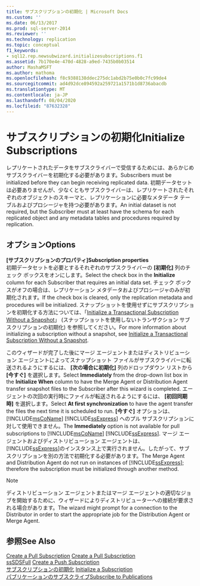 ```yaml
---
title: サブスクリプションの初期化 | Microsoft Docs
ms.custom: ''
ms.date: 06/13/2017
ms.prod: sql-server-2014
ms.reviewer: ''
ms.technology: replication
ms.topic: conceptual
f1_keywords:
- sql12.rep.newsubwizard.initializesubscriptions.f1
ms.assetid: 7b170e4e-470d-4828-a9ed-7435b0b03514
author: MashaMSFT
ms.author: mathoma
ms.openlocfilehash: f8c9388138ddec275dc1abd2b75e0b0c7fc99de4
ms.sourcegitcommit: ad4d92dce894592a259721a1571b1d8736abacdb
ms.translationtype: MT
ms.contentlocale: ja-JP
ms.lasthandoff: 08/04/2020
ms.locfileid: "87632328"
---
```

# <a name="initialize-subscriptions"></a><span data-ttu-id="20bbd-102">サブスクリプションの初期化</span><span class="sxs-lookup"><span data-stu-id="20bbd-102">Initialize Subscriptions</span></span>
  <span data-ttu-id="20bbd-103">レプリケートされたデータをサブスクライバーで受信するためには、あらかじめサブスクライバーを初期化する必要があります。</span><span class="sxs-lookup"><span data-stu-id="20bbd-103">Subscribers must be initialized before they can begin receiving replicated data.</span></span> <span data-ttu-id="20bbd-104">初期データセットは必要ありませんが、少なくともサブスクライバーは、レプリケートされたそれぞれのオブジェクトのスキーマと、レプリケーションに必要なメタデータ テーブルおよびプロシージャを持つ必要があります。</span><span class="sxs-lookup"><span data-stu-id="20bbd-104">An initial dataset is not required, but the Subscriber must at least have the schema for each replicated object and any metadata tables and procedures required by replication.</span></span>  
  
## <a name="options"></a><span data-ttu-id="20bbd-105">オプション</span><span class="sxs-lookup"><span data-stu-id="20bbd-105">Options</span></span>  
 <span data-ttu-id="20bbd-106">**[サブスクリプションのプロパティ]**</span><span class="sxs-lookup"><span data-stu-id="20bbd-106">**Subscription properties**</span></span>  
 <span data-ttu-id="20bbd-107">初期データセットを必要とするそれぞれのサブスクライバーの **[初期化]** 列のチェック ボックスをオンにします。</span><span class="sxs-lookup"><span data-stu-id="20bbd-107">Select the check box in the **Initialize** column for each Subscriber that requires an initial data set.</span></span> <span data-ttu-id="20bbd-108">チェック ボックスがオフの場合は、レプリケーション メタデータおよびプロシージャのみが初期化されます。</span><span class="sxs-lookup"><span data-stu-id="20bbd-108">If the check box is cleared, only the replication metadata and procedures will be initialized.</span></span> <span data-ttu-id="20bbd-109">スナップショットを使用せずにサブスクリプションを初期化する方法については、「[Initialize a Transactional Subscription Without a Snapshot](initialize-a-transactional-subscription-without-a-snapshot.md)」 (スナップショットを使用しないトランザクション サブスクリプションの初期化) を参照してください。</span><span class="sxs-lookup"><span data-stu-id="20bbd-109">For more information about initializing a subscription without a snapshot, see [Initialize a Transactional Subscription Without a Snapshot](initialize-a-transactional-subscription-without-a-snapshot.md).</span></span>  
  
 <span data-ttu-id="20bbd-110">このウィザードが完了した後にマージ エージェントまたはディストリビューション エージェントによってスナップショット ファイルがサブスクライバーに転送されるようにするには、 **[次の場合に初期化]** 列のドロップダウン リストから **[今すぐ]** を選択します。</span><span class="sxs-lookup"><span data-stu-id="20bbd-110">Select **Immediately** from the drop-down list box in the **Initialize When** column to have the Merge Agent or Distribution Agent transfer snapshot files to the Subscriber after this wizard is completed.</span></span> <span data-ttu-id="20bbd-111">エージェントの次回の実行時にファイルが転送されるようにするには、 **[初回同期時]** を選択します。</span><span class="sxs-lookup"><span data-stu-id="20bbd-111">Select **At first synchronization** to have the agent transfer the files the next time it is scheduled to run.</span></span> <span data-ttu-id="20bbd-112">**[今すぐ]** オプションは、[!INCLUDE[msCoName](../../includes/msconame-md.md)] [!INCLUDE[ssExpress](../../includes/ssexpress-md.md)] へのプル サブスクリプションに対して使用できません。</span><span class="sxs-lookup"><span data-stu-id="20bbd-112">The **Immediately** option is not available for pull subscriptions to [!INCLUDE[msCoName](../../includes/msconame-md.md)] [!INCLUDE[ssExpress](../../includes/ssexpress-md.md)].</span></span> <span data-ttu-id="20bbd-113">マージ エージェントおよびディストリビューション エージェントは、 [!INCLUDE[ssExpress](../../includes/ssexpress-md.md)]のインスタンス上で実行されません。したがって、サブスクリプションを別の方法で初期化する必要があります。</span><span class="sxs-lookup"><span data-stu-id="20bbd-113">The Merge Agent and Distribution Agent do not run on instances of [!INCLUDE[ssExpress](../../includes/ssexpress-md.md)]; therefore the subscription must be initialized through another method.</span></span>  
  
> [!NOTE]  
>  <span data-ttu-id="20bbd-114">ディストリビューション エージェントまたはマージ エージェントの適切なジョブを開始するために、ウィザードによりディストリビューターへの接続が要求される場合があります。</span><span class="sxs-lookup"><span data-stu-id="20bbd-114">The wizard might prompt for a connection to the Distributor in order to start the appropriate job for the Distribution Agent or Merge Agent.</span></span>  
  
## <a name="see-also"></a><span data-ttu-id="20bbd-115">参照</span><span class="sxs-lookup"><span data-stu-id="20bbd-115">See Also</span></span>  
 <span data-ttu-id="20bbd-116">[Create a Pull Subscription](create-a-pull-subscription.md) </span><span class="sxs-lookup"><span data-stu-id="20bbd-116">[Create a Pull Subscription](create-a-pull-subscription.md) </span></span>  
 <span data-ttu-id="20bbd-117">[ssSDSFull](create-a-push-subscription.md) </span><span class="sxs-lookup"><span data-stu-id="20bbd-117">[Create a Push Subscription](create-a-push-subscription.md) </span></span>  
 <span data-ttu-id="20bbd-118">[サブスクリプションの初期化](initialize-a-subscription.md) </span><span class="sxs-lookup"><span data-stu-id="20bbd-118">[Initialize a Subscription](initialize-a-subscription.md) </span></span>  
 [<span data-ttu-id="20bbd-119">パブリケーションのサブスクライブ</span><span class="sxs-lookup"><span data-stu-id="20bbd-119">Subscribe to Publications</span></span>](subscribe-to-publications.md)  
  
  
